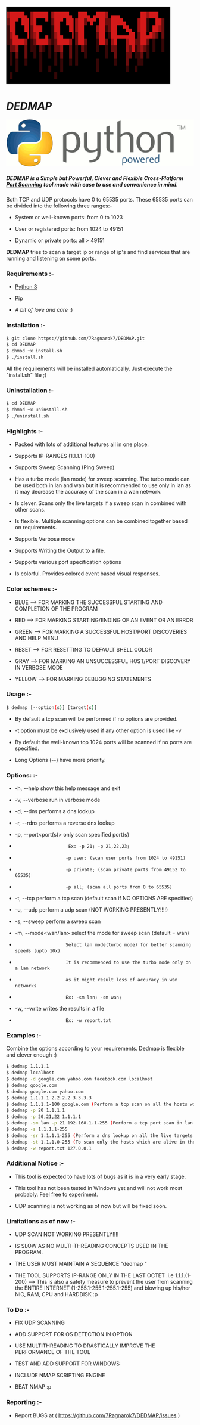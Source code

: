 [![DEDMAP-ico](https://github.com/7Ragnarok7/DEDMAP/blob/master/image-src/Screenshot%20from%202020-07-24%2021-45-44.png?raw=true)][page]
# *DEDMAP*
[![Python-ico](https://github.com/7Ragnarok7/DEDMAP/blob/master/image-src/python-logo.png?raw=true)][py]  

##### DEDMAP is a ***Simple*** but ***Powerful***, ***Clever*** and ***Flexible*** Cross-Platform [Port Scanning][ps] tool made with ease to use and convenience in mind. 

Both TCP and UDP protocols have 0 to 65535 ports. These 65535 ports can be divided into the following three ranges:-
 - System or well-known ports: from 0 to 1023
 
 - User or registered ports: from 1024 to 49151
 
 - Dynamic or private ports: all > 49151 

**DEDMAP** tries to scan a target ip or range of ip's and find services that are running and listening on some ports.

### Requirements :-  
 - [Python 3][py]

 - [Pip][pp]

 - *A bit of love and care* :)
 
### Installation :-
```sh
$ git clone https://github.com/7Ragnarok7/DEDMAP.git
$ cd DEDMAP
$ chmod +x install.sh
$ ./install.sh
```
All the requirements will be installed automatically.
Just execute the "install.sh" file ;)

### Uninstallation :-
```sh
$ cd DEDMAP
$ chmod +x uninstall.sh
$ ./uninstall.sh
```
### Highlights :-
 - Packed with lots of additional features all in one place.

 - Supports IP-RANGES (1.1.1.1-100)

 - Supports Sweep Scanning (Ping Sweep)

 - Has a turbo mode (lan mode) for sweep scanning. The turbo mode can be used both in lan and wan but it is recommended to use only in lan as it may decrease the accuracy of the scan in a wan network. 

 - Is clever. Scans only the live targets if a sweep scan in combined with other scans.

 - Is flexible. Multiple scanning options can be combined together based on requirements.

 - Supports Verbose mode

 - Supports Writing the Output to a file.

 - Supports various port specification options

 - Is colorful. Provides colored event based visual responses.

### Color schemes :-
 - BLUE	  -->  FOR MARKING THE SUCCESSFUL STARTING AND COMPLETION OF THE PROGRAM
 
 - RED    -->  FOR MARKING STARTING/ENDING OF AN EVENT OR AN ERROR
 
 - GREEN  -->  FOR MARKING A SUCCESSFUL HOST/PORT DISCOVERIES AND HELP MENU

 - RESET  -->  FOR RESETTING TO DEFAULT SHELL COLOR

 - GRAY   -->  FOR MARKING AN UNSUCCESSFUL HOST/PORT DISCOVERY IN VERBOSE MODE

 - YELLOW -->  FOR MARKING DEBUGGING STATEMENTS

### Usage :-
```sh
$ dedmap [--option(s)] [target(s)]
```
 - By default a tcp scan will be performed if no options are provided.

 - -t option must be exclusively used if any other option is used like -v

 - By default the well-known top 1024 ports will be scanned if no ports are specified.

 - Long Options (--<options>) have more priority.

### Options: :-
 - -h, --help              show this help message and exit

 - -v, --verbose           run in verbose mode

 - -d, --dns               performs a dns lookup

 - -r, --rdns		            performs a reverse dns lookup

 - -p, --port<port(s)>     only scan specified port(s)
 -                         Ex: -p 21; -p 21,22,23;
 -                        -p user; (scan user ports from 1024 to 49151)
 -                        -p private; (scan private ports from 49152 to 65535)
 -                        -p all; (scan all ports from 0 to 65535)
 
 - -t, --tcp              perform a tcp scan (default scan if NO OPTIONS ARE specified)

 - -u, --udp              perform a udp scan (NOT WORKING PRESENTLY!!!!)

 - -s, --sweep            perform a sweep scan

 - -m, --mode<wan/lan>    select the mode for sweep scan (default = wan)
 -                        Select lan mode(turbo mode) for better scanning speeds (upto 10x)
 -                        It is recommended to use the turbo mode only on a lan network
 -                        as it might result loss of accuracy in wan networks
 -                        Ex: -sm lan; -sm wan;

 - -w, --write<filename>  writes the results in a file
 -                        Ex: -w report.txt

### Examples :-
Combine the options according to your requirements. Dedmap is flexible and clever enough :)
```sh
$ dedmap 1.1.1.1
$ dedmap localhost
$ dedmap -d google.com yahoo.com facebook.com localhost
$ dedmap google.com
$ dedmap google.com yahoo.com
$ dedmap 1.1.1.1 2.2.2.2 3.3.3.3
$ dedmap 1.1.1.1-100 google.com (Perform a tcp scan on all the hosts without pinging to bypass firewall icmp block)
$ dedmap -p 20 1.1.1.1
$ dedmap -p 20,21,22 1.1.1.1
$ dedmap -sm lan -p 21 192.168.1.1-255 (Perform a tcp port scan in lan mode on all the live hosts)
$ dedmap -s 1.1.1.1-255
$ dedmap -sr 1.1.1.1-255 (Perform a dns lookup on all the live targets in the network)
$ dedmap -st 1.1.1.0-255 (To scan only the hosts which are alive in the network)
$ dedmap -w report.txt 127.0.0.1
```
### Additional Notice :-
 - This tool is expected to have lots of bugs as it is in a very early stage.

 - This tool has not been tested in Windows yet and will not work most probably. Feel free to experiment.

 - UDP scanning is not working as of now but will be fixed soon.

### Limitations as of now :-

 - UDP SCAN NOT WORKING PRESENTLY!!!!

 - IS SLOW AS NO MULTI-THREADING CONCEPTS USED IN THE PROGRAM.

 - THE USER MUST MAINTAIN A SEQUENCE "dedmap <options> <target>"

 - THE TOOL SUPPORTS IP-RANGE ONLY IN THE LAST OCTET .i.e 1.1.1.(1-200)  --> This is also a safety measure to prevent the user from scanning the ENTIRE INTERNET (1-255.1-255.1-255.1-255) and blowing up his/her NIC, RAM, CPU and HARDDISK :p

### To Do :-
 - FIX UDP SCANNING

 - ADD SUPPORT FOR OS DETECTION IN OPTION

 - USE MULTITHREADING TO DRASTICALLY IMPROVE THE PERFORMANCE OF THE TOOL

 - TEST AND ADD SUPPORT FOR WINDOWS

 - INCLUDE NMAP SCRIPTING ENGINE

 - BEAT NMAP :p

### Reporting :-
 - Report BUGS at ( https://github.com/7Ragnarok7/DEDMAP/issues )

[//]: # "References below :-"

[ps]:<https://www.techopedia.com/definition/4059/port-scanning>
[py]:<https://www.python.org>
[pp]:<https://pip.pypa.io/en/stable/installing>
[page]:<https://7ragnarok7.github.io/DEDMAP>



